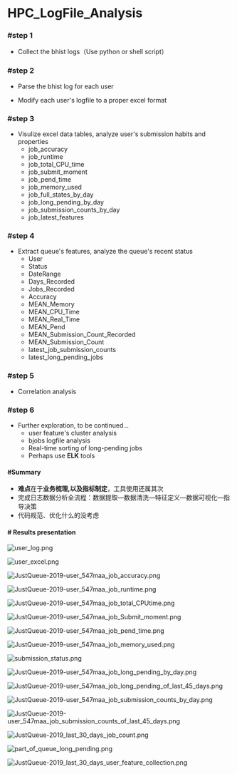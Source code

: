 # HPC_LogFile_Analysis

### #step 1

- Collect the bhist logs（Use python or shell script）

### #step 2

- Parse the bhist log for each user

- Modify each user's logfile to a proper excel format


### #step 3 

- Visulize excel data tables, analyze user's submission habits and properties
  - job_accuracy
  - job_runtime
  - job_total_CPU_time
  - job_submit_moment
  - job_pend_time
  - job_memory_used
  - job_full_states_by_day
  - job_long_pending_by_day
  - job_submission_counts_by_day
  - job_latest_features

### #step 4 

- Extract queue's features, analyze the queue's recent status
  - User 
  - Status
  - DateRange
  - Days_Recorded
  - Jobs_Recorded
  - Accuracy
  - MEAN_Memory
  - MEAN_CPU_Time
  - MEAN_Real_Time
  - MEAN_Pend
  - MEAN_Submission_Count_Recorded
  - MEAN_Submission_Count
  - latest_job_submission_counts
  - latest_long_pending_jobs

### #step 5

- Correlation analysis

### #step 6

- Further exploration, to be continued...
  - user feature's cluster analysis
  - bjobs logfile analysis
  - Real-time sorting of long-pending jobs 
  - Perhaps use **ELK** tools
#### #Summary

- **难点**在于**业务梳理,以及指标制定**，工具使用还属其次
- 完成日志数据分析全流程：数据提取—数据清洗—特征定义—数据可视化—指导决策
- 代码规范、优化什么的没考虑

#### # Results presentation

![user_log.png](https://i.loli.net/2021/05/29/cT3mBA8vMf5YRuX.jpg)

![user_excel.png](https://i.loli.net/2021/05/29/RYbOTXVvrKGl7k2.jpg)

![JustQueue-2019-user_547maa_job_accuracy.png](https://i.loli.net/2021/05/29/l5jdLnQmXs71Zgc.png)

![JustQueue-2019-user_547maa_job_runtime.png](https://i.loli.net/2021/05/29/FdA92bZJYVhUeXN.png)

![JustQueue-2019-user_547maa_job_total_CPUtime.png](https://i.loli.net/2021/05/29/uL8sBzf5xQcy64j.png)

![JustQueue-2019-user_547maa_job_Submit_moment.png](https://i.loli.net/2021/05/29/MuO7i9qeGjKFTDr.png)

![JustQueue-2019-user_547maa_job_pend_time.png](https://i.loli.net/2021/05/29/DTaorbfZ92OvWp8.png)

![JustQueue-2019-user_547maa_job_memory_used.png](https://i.loli.net/2021/05/29/mGEahFsKARjZD5M.png)

![submission_status.png](https://i.loli.net/2021/05/29/9BCyezHwqv6LS5x.jpg)

![JustQueue-2019-user_547maa_job_long_pending_by_day.png](https://i.loli.net/2021/05/29/teumYXfV9yPKNOj.png)

![JustQueue-2019-user_547maa_job_long_pending_of_last_45_days.png](https://i.loli.net/2021/05/29/yXbuR6I31oOQ9Uc.png)

![JustQueue-2019-user_547maa_job_submission_counts_by_day.png](https://i.loli.net/2021/05/29/EsIiOZoHyY2xBez.png)

![JustQueue-2019-user_547maa_job_submission_counts_of_last_45_days.png](https://i.loli.net/2021/05/29/nhdiqbQrkFlLYtG.png)

![JustQueue-2019_last_30_days_job_count.png](https://i.loli.net/2021/05/29/65NBdzAjCE1b9Sl.png)

![part_of_queue_long_pending.png](https://i.loli.net/2021/05/29/zlAtIoYQkTqM2cN.jpg)

![JustQueue-2019_last_30_days_user_feature_collection.png](https://i.loli.net/2021/05/29/8x57ralnDBVeCQO.png)


